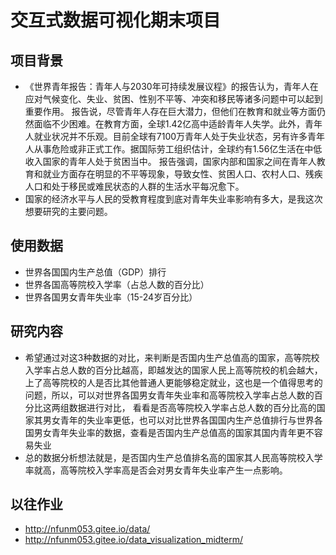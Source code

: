 # 交互式数据可视化期末项目
## 项目背景
- 《世界青年报告：青年人与2030年可持续发展议程》的报告认为，青年人在应对气候变化、失业、贫困、性别不平等、冲突和移民等诸多问题中可以起到重要作用。
报告说，尽管青年人存在巨大潜力，但他们在教育和就业等方面仍然面临不少困难。在教育方面，全球1.42亿高中适龄青年人失学。此外，青年人就业状况并不乐观。目前全球有7100万青年人处于失业状态，另有许多青年人从事危险或非正式工作。据国际劳工组织估计，全球约有1.56亿生活在中低收入国家的青年人处于贫困当中。
报告强调，国家内部和国家之间在青年人教育和就业方面存在明显的不平等现象，导致女性、贫困人口、农村人口、残疾人口和处于移民或难民状态的人群的生活水平每况愈下。
- 国家的经济水平与人民的受教育程度到底对青年失业率影响有多大，是我这次想要研究的主要问题。
## 使用数据
- 世界各国国内生产总值（GDP）排行
- 世界各国高等院校入学率（占总人数的百分比）
- 世界各国男女青年失业率（15-24岁百分比）
## 研究内容
- 希望通过对这3种数据的对比，来判断是否国内生产总值高的国家，高等院校入学率占总人数的百分比越高，即越发达的国家人民上高等院校的机会越大，
上了高等院校的人是否比其他普通人更能够稳定就业，这也是一个值得思考的问题，所以，可以对世界各国男女青年失业率和高等院校入学率占总人数的百分比这两组数据进行对比，
看看是否高等院校入学率占总人数的百分比高的国家其男女青年的失业率更低，也可以对比世界各国国内生产总值排行与世界各国男女青年失业率的数据，查看是否国内生产总值高的国家其国内青年更不容易失业
- 总的数据分析想法就是，是否国内生产总值排名高的国家其人民高等院校入学率就高，高等院校入学率高是否会对男女青年失业率产生一点影响。
## 以往作业
- http://nfunm053.gitee.io/data/
- http://nfunm053.gitee.io/data_visualization_midterm/
